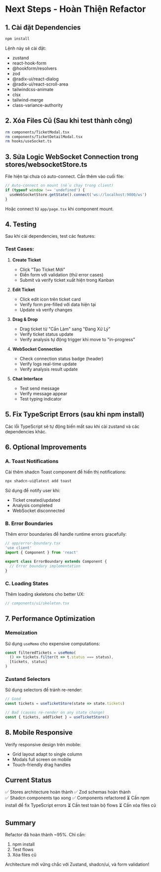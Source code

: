 # Next Steps - Hoàn Thiện Refactor

## 1. Cài đặt Dependencies

```bash
npm install
```

Lệnh này sẽ cài đặt:
- zustand
- react-hook-form
- @hookform/resolvers
- zod
- @radix-ui/react-dialog
- @radix-ui/react-scroll-area
- tailwindcss-animate
- clsx
- tailwind-merge
- class-variance-authority

## 2. Xóa Files Cũ (Sau khi test thành công)

```bash
rm components/TicketModal.tsx
rm components/TicketDetailModal.tsx
rm hooks/useSocket.ts
```

## 3. Sửa Logic WebSocket Connection trong stores/websocketStore.ts

File hiện tại chưa có auto-connect. Cần thêm vào cuối file:

```typescript
// Auto-connect on mount (nếu chạy trong client)
if (typeof window !== 'undefined') {
  useWebSocketStore.getState().connect('ws://localhost:9000/ws')
}
```

Hoặc connect từ `app/page.tsx` khi component mount.

## 4. Testing

Sau khi cài dependencies, test các features:

### Test Cases:
1. **Create Ticket**
   - Click "Tạo Ticket Mới"
   - Điền form với validation (thử error cases)
   - Submit và verify ticket xuất hiện trong Kanban

2. **Edit Ticket**
   - Click edit icon trên ticket card
   - Verify form pre-filled với data hiện tại
   - Update và verify changes

3. **Drag & Drop**
   - Drag ticket từ "Cần Làm" sang "Đang Xử Lý"
   - Verify ticket status update
   - Verify analysis tự động trigger khi move to "in-progress"

4. **WebSocket Connection**
   - Check connection status badge (header)
   - Verify logs real-time update
   - Verify analysis result update

5. **Chat Interface**
   - Test send message
   - Verify message appear
   - Test typing indicator

## 5. Fix TypeScript Errors (sau khi npm install)

Các lỗi TypeScript sẽ tự động biến mất sau khi cài zustand và các dependencies khác.

## 6. Optional Improvements

### A. Toast Notifications
Cài thêm shadcn Toast component để hiển thị notifications:

```bash
npx shadcn-ui@latest add toast
```

Sử dụng để notify user khi:
- Ticket created/updated
- Analysis completed
- WebSocket disconnected

### B. Error Boundaries
Thêm error boundaries để handle runtime errors gracefully:

```typescript
// app/error-boundary.tsx
'use client'
import { Component } from 'react'

export class ErrorBoundary extends Component {
  // Error boundary implementation
}
```

### C. Loading States
Thêm loading skeletons cho better UX:

```typescript
// components/ui/skeleton.tsx
```

## 7. Performance Optimization

### Memoization
Sử dụng `useMemo` cho expensive computations:

```typescript
const filteredTickets = useMemo(
  () => tickets.filter(t => t.status === status),
  [tickets, status]
)
```

### Zustand Selectors
Sử dụng selectors để tránh re-render:

```typescript
// Good
const tickets = useTicketStore(state => state.tickets)

// Bad (causes re-render on any state change)
const { tickets, addTicket } = useTicketStore()
```

## 8. Mobile Responsive

Verify responsive design trên mobile:
- Grid layout adapt to single column
- Modals full screen on mobile
- Touch-friendly drag handles

## Current Status

✅ Stores architecture hoàn thành
✅ Zod schemas hoàn thành  
✅ Shadcn components tạo xong
✅ Components refactored
⏳ Cần npm install để fix TypeScript errors
⏳ Cần test toàn bộ flows
⏳ Cần xóa files cũ

## Summary

Refactor đã hoàn thành ~95%. Chỉ cần:
1. npm install
2. Test flows
3. Xóa files cũ

Architecture mới vững chắc với Zustand, shadcn/ui, và form validation!

